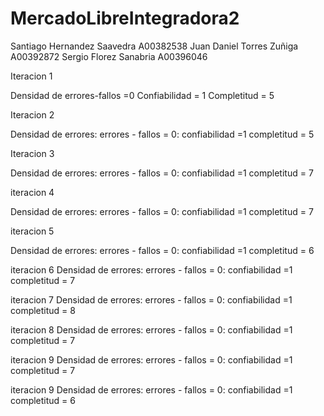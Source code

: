 ﻿# MercadoLibreIntegradora2

 Santiago Hernandez Saavedra A00382538
 Juan Daniel Torres Zuñiga A00392872
 Sergio Florez Sanabria A00396046

Iteracion 1

 Densidad de errores-fallos =0
 Confiabilidad = 1
 Completitud = 5
 
 Iteracion 2
 
 Densidad de errores: errores - fallos = 0:
 confiabilidad =1
 completitud = 5
 
 Iteracion 3
 
 Densidad de errores: errores - fallos = 0:
 confiabilidad =1
 completitud = 7
 
 iteracion 4
 
 Densidad de errores: errores - fallos = 0:
 confiabilidad =1
 completitud = 7
 
 iteracion 5
 
 Densidad de errores: errores - fallos = 0:
 confiabilidad =1
 completitud = 6
 
 iteracion 6
 Densidad de errores: errores - fallos = 0:
 confiabilidad =1
 completitud = 7
 
 iteracion 7
 Densidad de errores: errores - fallos = 0:
 confiabilidad =1
 completitud = 8
 
 iteracion 8
 Densidad de errores: errores - fallos = 0:
 confiabilidad =1
 completitud = 7
 
 iteracion 9
 Densidad de errores: errores - fallos = 0:
 confiabilidad =1
 completitud = 7
 
 iteracion 9
 Densidad de errores: errores - fallos = 0:
 confiabilidad =1
 completitud = 6
